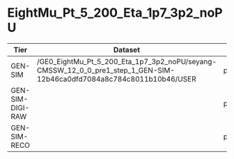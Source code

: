 # EightMu_Pt_5_200_Eta_1p7_3p2_noPU

| Tier             | Dataset                                                                                                              | DBS    | Site        |
|------------------|----------------------------------------------------------------------------------------------------------------------|--------|-------------|
| GEN-SIM          | /GE0_EightMu_Pt_5_200_Eta_1p7_3p2_noPU/seyang-CMSSW_12_0_0_pre1_step_1_GEN-SIM-12b46ca0dfd7084a8c784c8011b10b46/USER | phys03 | T2_KR_KISTI |
| GEN-SIM-DIGI-RAW |                                                                                                                      | phys03 | T2_KR_KISTI |
| GEN-SIM-RECO     |                                                                                                                      | phys03 | T2_KR_KISTI |

